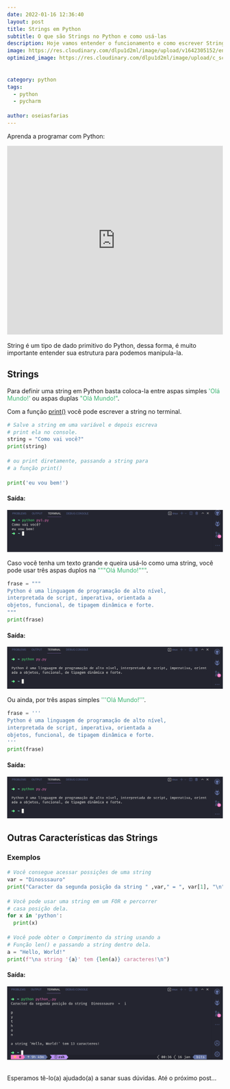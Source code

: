 ```yaml
---
date: 2022-01-16 12:36:40
layout: post
title: Strings em Python
subtitle: O que são Strings no Python e como usá-las
description: Hoje vamos entender o funcionamento e como escrever Strings em Python.
image: https://res.cloudinary.com/dlpu1d2ml/image/upload/v1642305152/enghash/str_cmkjcl.png
optimized_image: https://res.cloudinary.com/dlpu1d2ml/image/upload/c_scale,w_380/v1642305152/enghash/str_cmkjcl.png


category: python
tags:
  - python
  - pycharm

author: oseiasfarias
---
```


Aprenda a programar com Python:

<iframe width="100%" height="440" src="https://www.youtube.com/embed/videoseries?list=PL5jigOsyxDtCGEdY1I0Ymmv4lOyUkWbm2" title="YouTube video player" frameborder="0" allow="accelerometer; autoplay; clipboard-write; encrypted-media; gyroscope; picture-in-picture" allowfullscreen></iframe>


String é um tipo de dado primitivo do Python, dessa forma, é muito importante entender sua estrutura para podemos manipula-la.

## **Strings**

Para definir uma string em Python basta coloca-la entre aspas simples  <span style="color:MediumSeaGreen">'Olá Mundo!'</span> ou aspas duplas  <span style="color:MediumSeaGreen">"Olá Mundo!"</span>.

Com a função <a href="https://enghash.github.io/funcao-print-do-python/" target="_blank">print()</a> você pode escrever a string no terminal.

```python
# Salve a string em uma variável e depois escreva
# print ela no console.
string = "Como vai você?" 
print(string)

# ou print diretamente, passando a string para
# a função print()

print('eu vou bem!')
```

#### **Saída:**

<div>
<img src="../assets/img/posts_img/runstr00.png"/>
</div>

Caso você tenha um texto grande e queira usá-lo como uma string, você pode usar três aspas duplos na <span style="color:MediumSeaGreen">"""Olá Mundo!"""</span>.

```python
frase = """
Python é uma linguagem de programação de alto nível,
interpretada de script, imperativa, orientada a 
objetos, funcional, de tipagem dinâmica e forte.
"""
print(frase)
```
#### **Saída:**

<div>
<img src="../assets/img/posts_img/runstr0.png"/>
</div>

Ou ainda, por três aspas simples <span style="color:MediumSeaGreen">'''Olá Mundo!'''</span>.

```python
frase = '''
Python é uma linguagem de programação de alto nível,
interpretada de script, imperativa, orientada a 
objetos, funcional, de tipagem dinâmica e forte.
'''
print(frase)
```
#### **Saída:**

<div>
<img src="../assets/img/posts_img/runstr0.png"/>
</div>


## **Outras Características das Strings**


### **Exemplos**

```python
# Você consegue acessar possições de uma string
var = "Dinosssauro"
print("Caracter da segunda posição da string " ,var," = ", var[1], "\n")

# Você pode usar uma string em um FOR e percorrer 
# casa posição dela.
for x in 'python':
  print(x)

# Você pode obter o Comprimento da string usando a
# Função len() e passando a string dentro dela.
a = "Hello, World!"
print(f"\na string '{a}' tem {len(a)} caracteres!\n")

```

#### **Saída:**

<div>
<img src="../assets/img/posts_img/runstr.png"/>
</div>

<br>

Esperamos tê-lo(a) ajudado(a) a sanar suas dúvidas. Até o próximo post…



